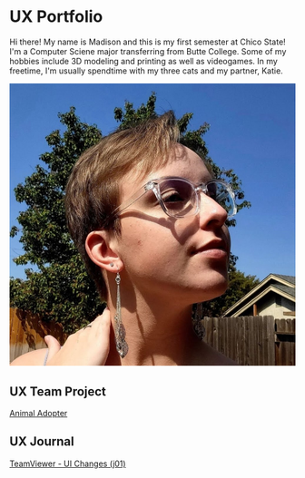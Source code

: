 # UX Portfolio

Hi there! My name is Madison and this is my first semester at Chico State! I'm a Computer Sciene major transferring from Butte College. Some of my hobbies include 3D modeling and printing as well as videogames. In my freetime, I'm usually spendtime with my three cats and my partner, Katie.

![Madi](/assets/MadisonWebb.jpg)


## UX Team Project

[Animal Adopter](https://chicostate.github.io/UX-animal-adopter/)

## UX Journal

[TeamViewer - UI Changes (j01)](j01/)
